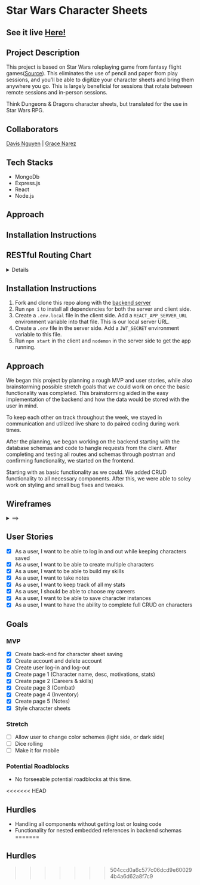# Star Wars Character Sheets

## See it live [Here!](https://62d6fd69b37fce05fc6ee543--stellar-smakager-1871e6.netlify.app/characters/62d6fdf4e8e3b05b7f02972f)

## Project Description

This project is based on Star Wars roleplaying game from fantasy flight games([Source](https://www.fantasyflightgames.com/en/starwarsrpg/)). This eliminates the use of pencil and paper from play sessions, and you'll be able to digitize your character sheets and bring them anywhere you go. This is largely beneficial for sessions that rotate between remote sessions and in-person sessions.

Think Dungeons & Dragons character sheets, but translated for the use in Star Wars RPG.

## Collaborators

[Davis Nguyen](https://github.com/DarcXnite) | [Grace Narez](https://github.com/gracenarez333)

## Tech Stacks

- MongoDb
- Express.js
- React
- Node.js

## Approach

## Installation Instructions

## RESTful Routing Chart

<details>

![RESTful routing chart](./images/RESTful-routes.jpeg)

</details>

## Installation Instructions

1. Fork and clone this repo along with the [backend server](https://github.com/DarcXnite/star-wars-sheets-server)
2. Run `npm i` to install all dependencies for both the server and client side.
3. Create a `.env.local` file in the client side. Add a `REACT_APP_SERVER_URL` environment variable into that file. This is our local server URL.
4. Create a `.env` file in the server side. Add a `JWT_SECRET` environment variable to this file.
5. Run `npm start` in the client and `nodemon` in the server side to get the app running.

## Approach

We began this project by planning a rough MVP and user stories, while also brainstorming possible stretch goals that we could work on once the basic functionality was completed. This brainstorming aided in the easy implementation of the backend and how the data would be stored with the user in mind.

To keep each other on track throughout the week, we stayed in communication and utilized live share to do paired coding during work times.

After the planning, we began working on the backend starting with the database schemas and code to hangle requests from the client. After completing and testing all routes and schemas through postman and confirming functionality, we started on the frontend.

Starting with as basic functionality as we could. We added CRUD functionality to all necessary components. After this, we were able to soley work on styling and small bug fixes and tweaks.

## Wireframes

<details>
<summary>
==>
</summary>

![Login/Home Page](./images/wireframes/login.png)
![Register Page](./images/wireframes/register.png)
![Profile/Characters Page](./images/wireframes/profile.png)
![Characters Stats](./images/wireframes/stats.png)
![Character Info](./images/wireframes/characterInfo.png)
![General Skills](./images/wireframes/generalSkills.png)
![Combat Skills](./images/wireframes/combatSkills.png)
![Knowledge Skills](./images/wireframes/knowledgeSkills.png)
![Custom Skills](./images/wireframes/customSkills.png)
![Weapons](./images/wireframes/weapons.png)
![Crit Injuries](./images/wireframes/criticalInjuries.png)
![Force Powers](./images/wireframes/forcePowers.png)
![Talents](./images/wireframes/talents.png)
![Inventory](./images/wireframes/inventory.png)
![Armor](./images/wireframes/armor.png)
![Cybernetics](./images/wireframes/cybernetics.png)
![Tools](./images/wireframes/tools.png)
![Notes](./images/wireframes/notes.png)

</details>

## User Stories

- [x] As a user, I want to be able to log in and out while keeping characters saved
- [x] As a user, I want to be able to create multiple characters
- [x] As a user, I want to be able to build my skills
- [x] As a user, I want to take notes
- [x] As a user, I want to keep track of all my stats
- [x] As a user, I should be able to choose my careers
- [x] As a user, I want to be able to save character instances
- [x] As a user, I want to have the ability to complete full CRUD on characters

## Goals

### MVP

- [x] Create back-end for character sheet saving
- [x] Create account and delete account
- [x] Create user log-in and log-out
- [x] Create page 1 (Character name, desc, motivations, stats)
- [x] Create page 2 (Careers & skills)
- [x] Create page 3 (Combat)
- [x] Create page 4 (Inventory)
- [x] Create page 5 (Notes)
- [x] Style character sheets

### Stretch

- [ ] Allow user to change color schemes (light side, or dark side)
- [ ] Dice rolling
- [ ] Make it for mobile

### Potential Roadblocks

- No forseeable potential roadblocks at this time.

<<<<<<< HEAD
## Hurdles

- Handling all components without getting lost or losing code
- Functionality for nested embedded references in backend schemas
=======
## Hurdles
>>>>>>> 504ccd0a6c577c06dcd9e600294b4a6d62a8f7c9
